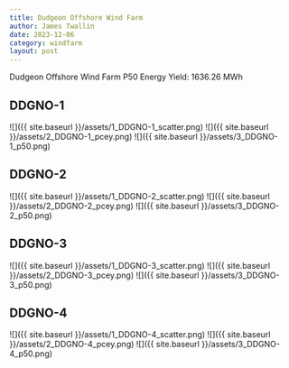 ```yaml
---
title: Dudgeon Offshore Wind Farm
author: James Twallin
date: 2023-12-06
category: windfarm
layout: post
---
```

Dudgeon Offshore Wind Farm P50 Energy Yield: 1636.26 MWh

DDGNO-1
-------------
![]({{ site.baseurl }}/assets/1_DDGNO-1_scatter.png)
![]({{ site.baseurl }}/assets/2_DDGNO-1_pcey.png)
![]({{ site.baseurl }}/assets/3_DDGNO-1_p50.png)

DDGNO-2
-------------
![]({{ site.baseurl }}/assets/1_DDGNO-2_scatter.png)
![]({{ site.baseurl }}/assets/2_DDGNO-2_pcey.png)
![]({{ site.baseurl }}/assets/3_DDGNO-2_p50.png)

DDGNO-3
-------------
![]({{ site.baseurl }}/assets/1_DDGNO-3_scatter.png)
![]({{ site.baseurl }}/assets/2_DDGNO-3_pcey.png)
![]({{ site.baseurl }}/assets/3_DDGNO-3_p50.png)

DDGNO-4
-------------
![]({{ site.baseurl }}/assets/1_DDGNO-4_scatter.png)
![]({{ site.baseurl }}/assets/2_DDGNO-4_pcey.png)
![]({{ site.baseurl }}/assets/3_DDGNO-4_p50.png)

